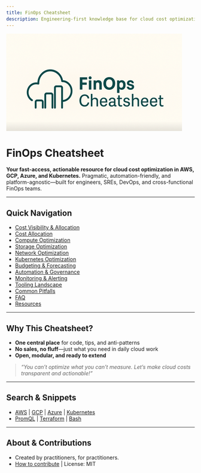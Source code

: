 ```yaml
---
title: FinOps Cheatsheet
description: Engineering-first knowledge base for cloud cost optimization and automation on AWS, GCP, Azure, and Kubernetes.
---
```


![FinOps Cheatsheet Banner](./en/images/logo.png)

# FinOps Cheatsheet

**Your fast-access, actionable resource for cloud cost optimization in AWS, GCP, Azure, and Kubernetes.**
Pragmatic, automation-friendly, and platform-agnostic—built for engineers, SREs, DevOps, and cross-functional FinOps teams.

---

## Quick Navigation

- [Cost Visibility & Allocation](./topics/cost-visibility.md)
- [Cost Allocation](./topics/cost-allocation.md)
- [Compute Optimization](./topics/optimization-compute.md)
- [Storage Optimization](./topics/optimization-storage.md)
- [Network Optimization](./topics/optimization-network.md)
- [Kubernetes Optimization](./topics/optimization-k8s.md)
- [Budgeting & Forecasting](./topics/budgeting-forecasting.md)
- [Automation & Governance](./topics/automation-governance.md)
- [Monitoring & Alerting](./topics/monitoring-alerting.md)
- [Tooling Landscape](./topics/tooling-landscape.md)
- [Common Pitfalls](./topics/common-pitfalls.md)
- [FAQ](./topics/faq.md)
- [Resources](./topics/resources.md)

---

## Why This Cheatsheet?

- **One central place** for code, tips, and anti-patterns
- **No sales, no fluff**—just what you need in daily cloud work
- **Open, modular, and ready to extend**

> _“You can’t optimize what you can’t measure.
Let’s make cloud costs transparent and actionable!”_

---

## Search & Snippets

- [AWS](./snippets/aws.md) | [GCP](./snippets/gcp.md) | [Azure](./snippets/azure.md) | [Kubernetes](./snippets/kubernetes.md)
- [PromQL](./snippets/promql.md) | [Terraform](./snippets/terraform.md) | [Bash](./snippets/bash.md)

---

## About & Contributions

- Created by practitioners, for practitioners.
- [How to contribute](https://github.com/AlexanderWiechert/finops-cheatsheet/blob/main/README.md) | License: MIT


